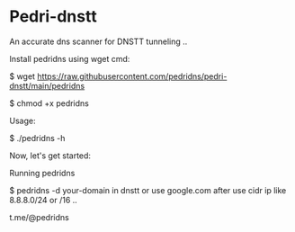 # Pedri-dnstt
An accurate dns scanner for DNSTT tunneling ..


Install pedridns using wget cmd:

$ wget https://raw.githubusercontent.com/pedridns/pedri-dnstt/main/pedridns

$ chmod +x pedridns

Usage:

$ ./pedridns -h 

Now, let's get started:

Running pedridns

$ pedridns -d your-domain in dnstt or use google.com after use cidr ip like 8.8.8.0/24 or /16 ..

t.me/@pedridns 
